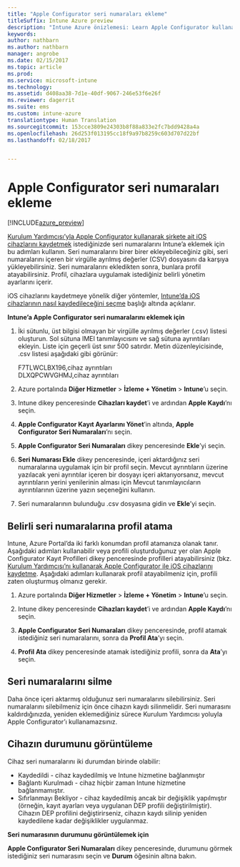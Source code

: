 ```yaml
---
title: "Apple Configurator seri numaraları ekleme"
titleSuffix: Intune Azure preview
description: "Intune Azure önizlemesi: Learn Apple Configurator kullanarak şirkete ait iOS cihazlarına seri numaraları eklemeyi öğrenin."
keywords: 
author: nathbarn
ms.author: nathbarn
manager: angrobe
ms.date: 02/15/2017
ms.topic: article
ms.prod: 
ms.service: microsoft-intune
ms.technology: 
ms.assetid: d408aa38-7d1e-40df-9067-246e53f6e26f
ms.reviewer: dagerrit
ms.suite: ems
ms.custom: intune-azure
translationtype: Human Translation
ms.sourcegitcommit: 153cce3809e24303b8f88a833e2fc7bdd9428a4a
ms.openlocfilehash: 26d253f013195cc18f9a97b8259c603d707d22bf
ms.lasthandoff: 02/18/2017


---
```


# <a name="add-apple-configurator-serial-numbers"></a>Apple Configurator seri numaraları ekleme

[!INCLUDE[azure_preview](../includes/azure_preview.md)]

[Kurulum Yardımcısı’yla Apple Configurator kullanarak şirkete ait iOS cihazlarını kaydetmek](enroll-ios-devices-with-apple-configurator-and-setup-assistant.md) istediğinizde seri numaralarını Intune’a eklemek için bu adımları kullanın. Seri numaralarını birer birer ekleyebileceğiniz gibi, seri numaralarını içeren bir virgülle ayrılmış değerler (CSV) dosyasını da karşıya yükleyebilirsiniz. Seri numaralarını ekledikten sonra, bunlara profil atayabilirsiniz. Profil, cihazlara uygulamak istediğiniz belirli yönetim ayarlarını içerir.

iOS cihazlarını kaydetmeye yönelik diğer yöntemler, [Intune’da iOS cihazlarının nasıl kaydedileceğini seçme](choose-ios-enrollment-method.md) başlığı altında açıklanır.

**Intune’a Apple Configurator seri numaralarını eklemek için**

1. İki sütunlu, üst bilgisi olmayan bir virgülle ayrılmış değerler (.csv) listesi oluşturun. Sol sütuna IMEI tanımlayıcısını ve sağ sütuna ayrıntıları ekleyin. Liste için geçerli üst sınır 500 satırdır. Metin düzenleyicisinde, .csv listesi aşağıdaki gibi görünür:

    F7TLWCLBX196,cihaz ayrıntıları</br>
    DLXQPCWVGHMJ,cihaz ayrıntıları

2. Azure portalında **Diğer Hizmetler** > **İzleme + Yönetim** > **Intune**’u seçin.

3.  Intune dikey penceresinde **Cihazları kaydet**’i ve ardından **Apple Kaydı**’nı seçin.

4. **Apple Configurator Kayıt Ayarlarını Yönet**’in altında, **Apple Configurator Seri Numaraları**’nı seçin.

5. **Apple Configurator Seri Numaraları** dikey penceresinde **Ekle**’yi seçin.

6. **Seri Numarası Ekle** dikey penceresinde, içeri aktardığınız seri numaralarına uygulamak için bir profil seçin. Mevcut ayrıntıların üzerine yazılacak yeni ayrıntılar içeren bir dosyayı içeri aktarıyorsanız, mevcut ayrıntıların yerini yenilerinin alması için Mevcut tanımlayıcıların ayrıntılarının üzerine yazın seçeneğini kullanın.

7. Seri numaralarının bulunduğu .csv dosyasına gidin ve **Ekle**’yi seçin.

## <a name="assign-a-profile-to-specific-serial-numbers"></a>Belirli seri numaralarına profil atama

Intune, Azure Portal’da iki farklı konumdan profil atamanıza olanak tanır. Aşağıdaki adımları kullanabilir veya profili oluşturduğunuz yer olan Apple Configurator Kayıt Profilleri dikey penceresinde profilleri atayabilirsiniz (bkz. [Kurulum Yardımcısı’nı kullanarak Apple Configurator ile iOS cihazlarını kaydetme](enroll-ios-devices-with-apple-configurator-and-setup-assistant.md). Aşağıdaki adımları kullanarak profil atayabilmeniz için, profili zaten oluşturmuş olmanız gerekir.

1. Azure portalında **Diğer Hizmetler** > **İzleme + Yönetim** > **Intune**’u seçin.

2. Intune dikey penceresinde **Cihazları kaydet**’i ve ardından **Apple Kaydı**’nı seçin.

3. **Apple Configurator Seri Numaraları** dikey penceresinde, profil atamak istediğiniz seri numaralarını, sonra da **Profil Ata**’yı seçin.

4. **Profil Ata** dikey penceresinde atamak istediğiniz profili, sonra da **Ata**’yı seçin.

## <a name="delete-serial-numbers"></a>Seri numaralarını silme
Daha önce içeri aktarmış olduğunuz seri numaralarını silebilirsiniz. Seri numaralarını silebilmeniz için önce cihazın kaydı silinmelidir. Seri numarasını kaldırdığınızda, yeniden eklemediğiniz sürece Kurulum Yardımcısı yoluyla Apple Configurator’ı kullanamazsınız.

## <a name="view-the-state-of-a-device"></a>Cihazın durumunu görüntüleme
Cihaz seri numaralarını iki durumdan birinde olabilir:

- Kaydedildi - cihaz kaydedilmiş ve Intune hizmetine bağlanmıştır
- Bağlantı Kurulmadı - cihaz hiçbir zaman Intune hizmetine bağlanmamıştır.
- Sıfırlanmayı Bekliyor - cihaz kaydedilmiş ancak bir değişiklik yapılmıştır (örneğin, kayıt ayarları veya uygulanan DEP profili değiştirilmiştir). Cihazın DEP profilini değiştirirseniz, cihazın kaydı silinip yeniden kaydedilene kadar değişiklikler uygulanmaz.

**Seri numarasının durumunu görüntülemek için**

**Apple Configurator Seri Numaraları** dikey penceresinde, durumunu görmek istediğiniz seri numarasını seçin ve **Durum** öğesinin altına bakın.

